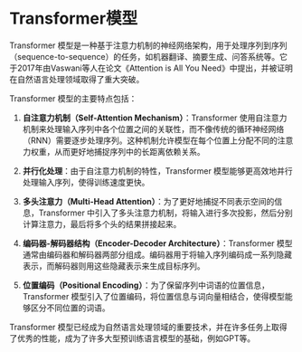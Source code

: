 # Transformer模型

Transformer 模型是一种基于注意力机制的神经网络架构，用于处理序列到序列（sequence-to-sequence）的任务，如机器翻译、摘要生成、问答系统等。它于2017年由Vaswani等人在论文《Attention is All You Need》中提出，并被证明在自然语言处理领域取得了重大突破。

Transformer 模型的主要特点包括：

1. **自注意力机制（Self-Attention Mechanism）**：Transformer 使用自注意力机制来处理输入序列中各个位置之间的关联性，而不像传统的循环神经网络（RNN）需要逐步处理序列。这种机制允许模型在每个位置上分配不同的注意力权重，从而更好地捕捉序列中的长距离依赖关系。

2. **并行化处理**：由于自注意力机制的特性，Transformer 模型能够更高效地并行处理输入序列，使得训练速度更快。

3. **多头注意力（Multi-Head Attention）**：为了更好地捕捉不同表示空间的信息，Transformer 中引入了多头注意力机制，将输入进行多次投影，然后分别计算注意力，最后将多个头的结果拼接起来。

4. **编码器-解码器结构（Encoder-Decoder Architecture）**：Transformer 模型通常由编码器和解码器两部分组成。编码器用于将输入序列编码成一系列隐藏表示，而解码器则用这些隐藏表示来生成目标序列。

5. **位置编码（Positional Encoding）**：为了保留序列中词语的位置信息，Transformer 模型引入了位置编码，将位置信息与词向量相结合，使得模型能够区分不同位置的词语。

Transformer 模型已经成为自然语言处理领域的重要技术，并在许多任务上取得了优秀的性能，成为了许多大型预训练语言模型的基础，例如GPT等。
